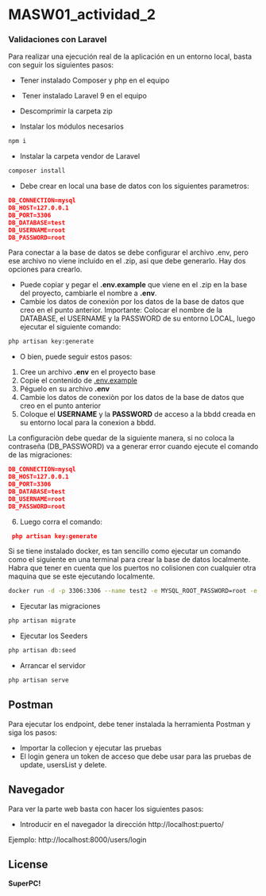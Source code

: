 # MASW01_actividad_2

### Validaciones con Laravel

Para realizar una ejecución real de la aplicación en un entorno local, basta con seguir los siguientes pasos:

- Tener instalado Composer y php en el equipo

-  Tener instalado Laravel 9 en el equipo

- Descomprimir la carpeta zip

- Instalar los módulos necesarios
```sh
npm i
```

- Instalar la carpeta vendor de Laravel
```sh
composer install
```
- Debe crear en local una base de datos con los siguientes parametros:
``` json
DB_CONNECTION=mysql
DB_HOST=127.0.0.1
DB_PORT=3306
DB_DATABASE=test
DB_USERNAME=root
DB_PASSWORD=root
```
Para conectar a la base de datos se debe configurar el archivo .env, pero ese archivo no viene incluido en el .zip, asi que debe generarlo. Hay dos opciones para crearlo.
*   Puede copiar y pegar el **.env.example** que viene en el .zip en la base del proyecto, cambiarle el nombre a **.env**.
*   Cambie los datos de conexiòn por los datos de la base de datos que creo en el punto anterior. Importante: Colocar el nombre de la DATABASE, el USERNAME y la PASSWORD de su entorno LOCAL, luego ejecutar el siguiente comando:

```sh
php artisan key:generate
```
* O bien, puede seguir estos pasos:
1. Cree un archivo **.env** en el proyecto base
2. Copie el contenido de [.env.example](https://github.com/laravel/laravel/blob/master/.env.example/ ".ev")
3. Péguelo en su archivo **.env**
4. Cambie los datos de conexiòn por los datos de la base de datos que creo en el punto anterior
5. Coloque el **USERNAME** y la **PASSWORD** de acceso a la bbdd creada en su entorno local para la conexion a bbdd.

La configuraciòn debe quedar de la siguiente manera, si no coloca la contraseña (DB_PASSWORD) va a generar error cuando ejecute el comando de las migraciones:
``` json
DB_CONNECTION=mysql
DB_HOST=127.0.0.1
DB_PORT=3306
DB_DATABASE=test
DB_USERNAME=root
DB_PASSWORD=root
```
6. Luego corra el comando:
``` json
 php artisan key:generate
```

Si se tiene instalado docker, es tan sencillo como ejecutar un comando como el siguiente en una terminal para crear la base de datos localmente. Habra que tener en cuenta que los puertos no colisionen con cualquier otra maquina que se este ejecutando localmente.
```bash
docker run -d -p 3306:3306 --name test2 -e MYSQL_ROOT_PASSWORD=root -e MYSQL_DATABASE=test mysql
```



- Ejecutar las migraciones
```sh
php artisan migrate
```

- Ejecutar los Seeders
```sh
php artisan db:seed
```

- Arrancar el servidor
```sh
php artisan serve
```

## Postman

Para ejecutar los endpoint, debe tener instalada la herramienta Postman y siga los pasos:

- Importar la collecion y ejecutar las pruebas
- El login genera un token de acceso que debe usar para las pruebas de update, usersList y delete.

## Navegador

Para ver la parte web basta con hacer los siguientes pasos:

- Introducir en el navegador la dirección http://localhost:puerto/

Ejemplo: http://localhost:8000/users/login

## License

**SuperPC!**